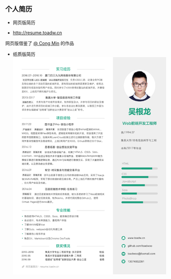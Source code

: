 
## 个人简历
- 网页版简历
* http://resume.toadw.cn

网页版借鉴了 [@ Cong Min](https://congm.in) 的作品

- 纸质版简历
![闵聪-简历](resume.jpg)